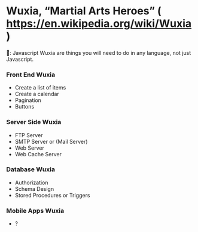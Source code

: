 # Wuxia, “Martial Arts Heroes” ( https://en.wikipedia.org/wiki/Wuxia )
:notebook:: Javascript Wuxia are things you will need to do in any language, not just Javascript.

### Front End Wuxia
- Create a list of items
- Create a calendar
- Pagination
- Buttons
### Server Side Wuxia
- FTP Server
- SMTP Server or (Mail Server)
- Web Server
- Web Cache Server
### Database Wuxia
- Authorization
- Schema Design
- Stored Procedures or Triggers
### Mobile Apps Wuxia
- ?
